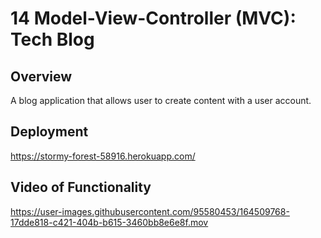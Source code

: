 # 14 Model-View-Controller (MVC): Tech Blog

## Overview

A blog application that allows user to create content with a user account.

## Deployment 

https://stormy-forest-58916.herokuapp.com/

## Video of Functionality 




https://user-images.githubusercontent.com/95580453/164509768-17dde818-c421-404b-b615-3460bb8e6e8f.mov


